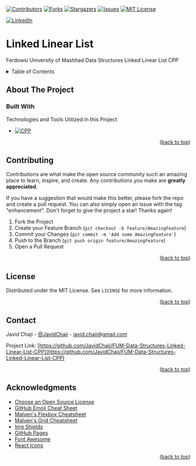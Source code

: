 <a name="readme-top"></a>

[![Contributors][Contributors-Shield]][Contributors-URL]
[![Forks][Forks-Shield]][Forks-URL]
[![Stargazers][Stars-Shield]][Stars-URL]
[![Issues][Issues-Shield]][Issues-URL]
[![MIT License][License-Shield]][License-URL]

[![LinkedIn][LinkedIn-Shield]][Javid-LinkedIn-URL]

# Linked Linear List

Ferdowsi University of Mashhad Data Structures Linked Linear List CPP



<!-- TABLE OF CONTENTS -->
<details>
  <summary>Table of Contents</summary>
  <ol>
    <li>
      <a href="#about-the-project">About The Project</a>
      <ul>
        <li><a href="#built-with">Built With</a></li>
      </ul>
    </li>
    <li>
      <a href="#getting-started">Getting Started</a>
      <ul>
        <li><a href="#prerequisites">Prerequisites</a></li>
        <li><a href="#installation">Installation</a></li>
      </ul>
    </li>
    <li><a href="#usage">Usage</a></li>
    <li><a href="#roadmap">Roadmap</a></li>
    <li><a href="#contributing">Contributing</a></li>
    <li><a href="#license">License</a></li>
    <li><a href="#contact">Contact</a></li>
    <li><a href="#acknowledgments">Acknowledgments</a></li>
  </ol>
</details>



<!-- ABOUT THE PROJECT -->
## About The Project



### Built With

Technologies and Tools Utilized in this Project

* [![CPP][CPP-Shield]][CPP-URL]

<p align="right">(<a href="#readme-top">back to top</a>)</p>



<!-- CONTRIBUTING -->
## Contributing

Contributions are what make the open source community such an amazing place to learn, inspire, and create. Any contributions you make are **greatly appreciated**.

If you have a suggestion that would make this better, please fork the repo and create a pull request. You can also simply open an issue with the tag "enhancement".
Don't forget to give the project a star! Thanks again!

1. Fork the Project
2. Create your Feature Branch (`git checkout -b feature/AmazingFeature`)
3. Commit your Changes (`git commit -m 'Add some AmazingFeature'`)
4. Push to the Branch (`git push origin feature/AmazingFeature`)
5. Open a Pull Request

<p align="right">(<a href="#readme-top">back to top</a>)</p>



<!-- LICENSE -->
## License

Distributed under the MIT License. See `LICENSE` for more information.

<p align="right">(<a href="#readme-top">back to top</a>)</p>



<!-- CONTACT -->
## Contact

Javid Chaji - [@JavidChaji](https://twitter.com/JavidChaji) - javid.chaji@gmail.com

Project Link: [https://github.com/JavidChaji/FUM-Data-Structures-Linked-Linear-List-CPP](https://github.com/JavidChaji/FUM-Data-Structures-Linked-Linear-List-CPP)

<p align="right">(<a href="#readme-top">back to top</a>)</p>



<!-- ACKNOWLEDGMENTS -->
## Acknowledgments

* [Choose an Open Source License](https://choosealicense.com)
* [GitHub Emoji Cheat Sheet](https://www.webpagefx.com/tools/emoji-cheat-sheet)
* [Malven's Flexbox Cheatsheet](https://flexbox.malven.co/)
* [Malven's Grid Cheatsheet](https://grid.malven.co/)
* [Img Shields](https://shields.io)
* [GitHub Pages](https://pages.github.com)
* [Font Awesome](https://fontawesome.com)
* [React Icons](https://react-icons.github.io/react-icons/search)

<p align="right">(<a href="#readme-top">back to top</a>)</p>



<!-- MARKDOWN LINKS & IMAGES -->
<!-- https://www.markdownguide.org/basic-syntax/#reference-style-links -->
<!-- https://ileriayo.github.io/markdown-badges/ -->

<!-- Contributors -->
[Contributors-Shield]: https://img.shields.io/github/contributors/javidchaji/FUM-Data-Structures-Linked-Linear-List-CPP.svg?style=for-the-badge

[Contributors-URL]: https://github.com/javidchaji/FUM-Data-Structures-Linked-Linear-List-CPP/graphs/contributors


<!-- Forks -->
[Forks-Shield]: https://img.shields.io/github/forks/javidchaji/FUM-Data-Structures-Linked-Linear-List-CPP.svg?style=for-the-badge

[Forks-URL]: https://github.com/javidchaji/FUM-Data-Structures-Linked-Linear-List-CPP/network/members


<!-- Stars -->
[Stars-Shield]: https://img.shields.io/github/stars/javidchaji/FUM-Data-Structures-Linked-Linear-List-CPP.svg?style=for-the-badge

[Stars-URL]: https://github.com/javidchaji/FUM-Data-Structures-Linked-Linear-List-CPP/stargazers


<!-- Issues -->
[Issues-Shield]: https://img.shields.io/github/issues/javidchaji/FUM-Data-Structures-Linked-Linear-List-CPP.svg?style=for-the-badge

[Issues-URL]: https://github.com/javidchaji/FUM-Data-Structures-Linked-Linear-List-CPP/issues


<!-- License -->
[License-Shield]: https://img.shields.io/github/license/javidchaji/FUM-Data-Structures-Linked-Linear-List-CPP.svg?style=for-the-badge

[License-URL]: https://github.com/javidchaji/FUM-Data-Structures-Linked-Linear-List-CPP/blob/master/LICENSE


<!-- LinkedIn -->
[LinkedIn-Shield]: https://img.shields.io/badge/linkedin-%230077B5.svg?style=for-the-badge&logo=linkedin&logoColor=white

[Javid-LinkedIn-URL]: https://linkedin.com/in/javidchaji


<!-- C++ -->
[CPP-Shield]: https://img.shields.io/badge/C%2B%2B-00599C?style=for-the-badge&logo=c%2B%2B&logoColor=white

[CPP-URL]: https://isocpp.org/
